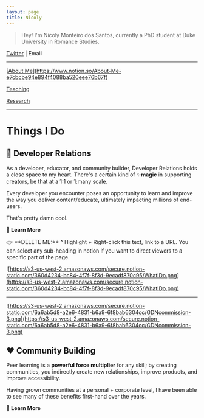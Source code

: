 ```yaml
---
layout: page
title: Nicoly
---
```

> Hey! I'm Nicoly Monteiro dos Santos, currently a PhD student at Duke University in Romance Studies.
> 

[Twitter](https://twitter.com/nicoly_mds) | Email

---

[[About Me](https://www.notion.so/About-Me-9e6154c66df54c37b1eea073e90abc3b)](https://www.notion.so/About-Me-e7cbcbe94e894f4088ba520eee76b67f)

[Teaching](https://www.notion.so/09333bcb9418409994f5eb41ee82b99c)

[Research](https://www.notion.so/Research-955b9a55464a4fe8a3200fa276899414)

---

# Things I Do

## 🥑 Developer Relations

As a developer, educator, and community builder, Developer Relations holds a close space to my heart. There's a certain kind of ✨**magic** in supporting creators, be that at a 1:1 or 1:many scale. 

Every developer you encounter poses an opportunity to learn and improve the way you deliver content/educate, ultimately impacting millions of end-users. 

That's pretty damn cool. 

**📕 Learn More**

<aside>
👉 **DELETE ME:** ^ Highlight + Right-click this text, link to a URL. You can select any sub-heading in notion if you want to direct viewers to a specific part of the page.

</aside>

![https://s3-us-west-2.amazonaws.com/secure.notion-static.com/360d4234-bc84-4f7f-8f3d-9ecadf870c95/WhatIDo.png](https://s3-us-west-2.amazonaws.com/secure.notion-static.com/360d4234-bc84-4f7f-8f3d-9ecadf870c95/WhatIDo.png)

---

![https://s3-us-west-2.amazonaws.com/secure.notion-static.com/6a6ab5d8-a2e6-4831-b6a9-6f8bab6304cc/GDNcommission-3.png](https://s3-us-west-2.amazonaws.com/secure.notion-static.com/6a6ab5d8-a2e6-4831-b6a9-6f8bab6304cc/GDNcommission-3.png)

## ❤️ Community Building

Peer learning is a **powerful force multiplier** for any skill; by creating communities, you indirectly create new relationships, improve products, and improve accessibility. 

Having grown communities at a personal + corporate level, I have been able to see many of these benefits first-hand over the years.

**📕 Learn More**